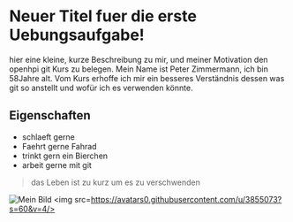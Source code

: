 # Neuer Titel fuer die erste Uebungsaufgabe!
hier eine kleine, kurze Beschreibung zu mir, und meiner Motivation den openhpi git Kurs zu belegen.
Mein Name ist Peter Zimmermann, ich bin 58Jahre alt. Vom Kurs erhoffe ich mir ein besseres Verständnis dessen was git so anstellt und wofür ich es verwenden könnte.

## Eigenschaften
* schlaeft gerne
* Faehrt gerne Fahrad
* trinkt gern ein Bierchen
* arbeit gerne mit git

> das Leben ist zu kurz um es zu verschwenden

![Mein Bild](https://avatars0.githubusercontent.com/u/3855073?s=60&v=4)
<img src=https://avatars0.githubusercontent.com/u/3855073?s=60&v=4/>
